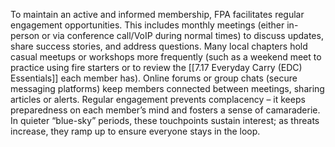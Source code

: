 To maintain an active and informed membership, FPA facilitates regular engagement opportunities. This includes monthly meetings (either in-person or via conference call/VoIP during normal times) to discuss updates, share success stories, and address questions. Many local chapters hold casual meetups or workshops more frequently (such as a weekend meet to practice using fire starters or to review the [[7.17 Everyday Carry (EDC) Essentials]] each member has). Online forums or group chats (secure messaging platforms) keep members connected between meetings, sharing articles or alerts. Regular engagement prevents complacency – it keeps preparedness on each member’s mind and fosters a sense of camaraderie. In quieter “blue-sky” periods, these touchpoints sustain interest; as threats increase, they ramp up to ensure everyone stays in the loop.